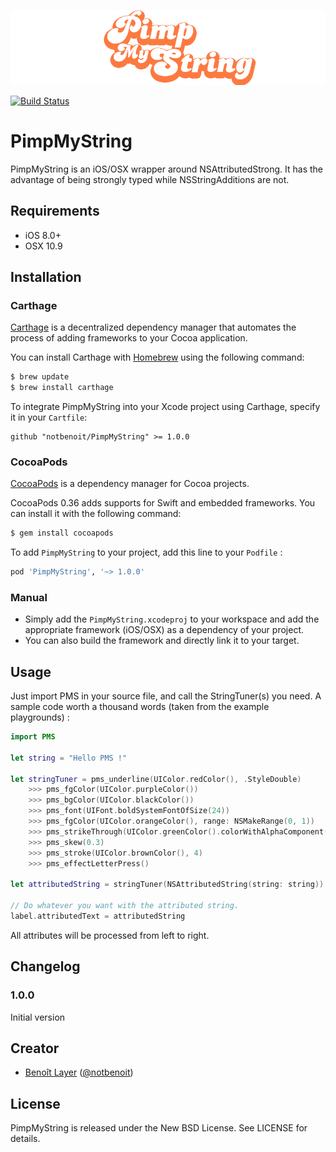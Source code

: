![PMS](https://raw.githubusercontent.com/notbenoit/notbenoit.github.io/master/images/pms/pms.png)

[![Build Status](https://travis-ci.org/notbenoit/PimpMyString.svg?branch=master)](https://travis-ci.org/notbenoit/PimpMyString)

# PimpMyString
PimpMyString is an iOS/OSX wrapper around NSAttributedStrong. It has the advantage of being strongly typed while NSStringAdditions are not.


## Requirements

- iOS 8.0+
- OSX 10.9

## Installation

### Carthage
[Carthage](https://github.com/Carthage/Carthage) is a decentralized dependency manager that automates the process of adding frameworks to your Cocoa application.

You can install Carthage with [Homebrew](http://brew.sh/) using the following command:

```bash
$ brew update
$ brew install carthage
```

To integrate PimpMyString into your Xcode project using Carthage, specify it in your `Cartfile`:

```ogdl
github "notbenoit/PimpMyString" >= 1.0.0
```

### CocoaPods
[CocoaPods](http://cocoapods.org) is a dependency manager for Cocoa projects.

CocoaPods 0.36 adds supports for Swift and embedded frameworks. You can install it with the following command:

```bash
$ gem install cocoapods
```

To add `PimpMyString` to your project, add this line to your  `Podfile` :

```ruby
pod 'PimpMyString', '~> 1.0.0'
```

### Manual
- Simply add the `PimpMyString.xcodeproj` to your workspace and add the appropriate framework (iOS/OSX) as a dependency of your project.
- You can also build the framework and directly link it to your target.

## Usage
Just import PMS in your source file, and call the StringTuner(s) you need.
A sample code worth a thousand words (taken from the example playgrounds) :

```swift
import PMS

let string = "Hello PMS !"

let stringTuner = pms_underline(UIColor.redColor(), .StyleDouble)
    >>> pms_fgColor(UIColor.purpleColor())
    >>> pms_bgColor(UIColor.blackColor())
    >>> pms_font(UIFont.boldSystemFontOfSize(24))
    >>> pms_fgColor(UIColor.orangeColor(), range: NSMakeRange(0, 1))
    >>> pms_strikeThrough(UIColor.greenColor().colorWithAlphaComponent(0.5), NSUnderlineStyle.StyleSingle)
    >>> pms_skew(0.3)
    >>> pms_stroke(UIColor.brownColor(), 4)
    >>> pms_effectLetterPress()

let attributedString = stringTuner(NSAttributedString(string: string))

// Do whatever you want with the attributed string.
label.attributedText = attributedString
```
All attributes will be processed from left to right.

## Changelog
### 1.0.0
Initial version

## Creator

- [Benoît Layer](http://github.com/notbenoit) ([@notbenoit](https://twitter.com/notbenoit))

## License

PimpMyString is released under the New BSD License. See LICENSE for details.
